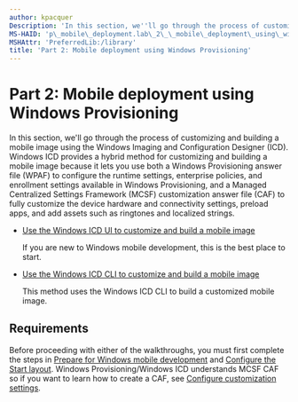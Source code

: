 ```yaml
---
author: kpacquer
Description: 'In this section, we''ll go through the process of customizing and building a mobile image using the Windows Imaging and Configuration Designer (ICD).'
MS-HAID: 'p\_mobile\_deployment.lab\_2\_\_mobile\_deployment\_using\_windows\_provisioning'
MSHAttr: 'PreferredLib:/library'
title: 'Part 2: Mobile deployment using Windows Provisioning'
---
```


# Part 2: Mobile deployment using Windows Provisioning


In this section, we'll go through the process of customizing and building a mobile image using the Windows Imaging and Configuration Designer (ICD). Windows ICD provides a hybrid method for customizing and building a mobile image because it lets you use both a Windows Provisioning answer file (WPAF) to configure the runtime settings, enterprise policies, and enrollment settings available in Windows Provisioning, and a Managed Centralized Settings Framework (MCSF) customization answer file (CAF) to fully customize the device hardware and connectivity settings, preload apps, and add assets such as ringtones and localized strings.

-   [Use the Windows ICD UI to customize and build a mobile image](use-the-windows-icd-ui-to-customize-and-build-a-mobile-image.md)

    If you are new to Windows mobile development, this is the best place to start.

-   [Use the Windows ICD CLI to customize and build a mobile image](use-the-windows-icd-cli-to-customize-and-build-a-mobile-image.md)

    This method uses the Windows ICD CLI to build a customized mobile image.

## <span id="Requirements"></span><span id="requirements"></span><span id="REQUIREMENTS"></span>Requirements


Before proceeding with either of the walkthroughs, you must first complete the steps in [Prepare for Windows mobile development](preparing-for-windows-mobile-development.md) and [Configure the Start layout](configure-the-start-layout.md). Windows Provisioning/Windows ICD understands MCSF CAF so if you want to learn how to create a CAF, see [Configure customization settings](configure-customization-settings.md).

 

 



